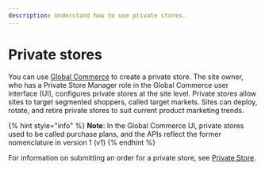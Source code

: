 ```yaml
---
description: Understand how to use private stores.
---
```


# Private stores

You can use [Global Commerce](https://gc.digitalriver.com/gc/ent/home.do) to create a private store. The site owner, who has a Private Store Manager role in the Global Commerce user interface (UI), configures private stores at the site level. Private stores allow sites to target segmented shoppers, called target markets. Sites can deploy, rotate, and retire private stores to suit current product marketing trends.

{% hint style="info" %}
**Note**: In the Global Commerce UI, private stores used to be called purchase plans, and the APIs reflect the former nomenclature in version 1 (v1)
{% endhint %}

For information on submitting an order for a private store, see [Private Store](../../../shopper-apis/product-discovery/private-stores/private-store-1.md).
